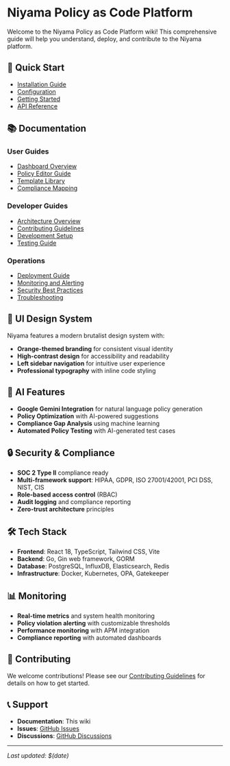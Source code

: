 # Niyama Policy as Code Platform

Welcome to the Niyama Policy as Code Platform wiki! This comprehensive guide will help you understand, deploy, and contribute to the Niyama platform.

## 🚀 Quick Start

- [Installation Guide](Installation-Guide)
- [Configuration](Configuration)
- [Getting Started](Getting-Started)
- [API Reference](API-Reference)

## 📚 Documentation

### User Guides
- [Dashboard Overview](Dashboard-Overview)
- [Policy Editor Guide](Policy-Editor-Guide)
- [Template Library](Template-Library)
- [Compliance Mapping](Compliance-Mapping)

### Developer Guides
- [Architecture Overview](Architecture-Overview)
- [Contributing Guidelines](Contributing-Guidelines)
- [Development Setup](Development-Setup)
- [Testing Guide](Testing-Guide)

### Operations
- [Deployment Guide](Deployment-Guide)
- [Monitoring and Alerting](Monitoring-and-Alerting)
- [Security Best Practices](Security-Best-Practices)
- [Troubleshooting](Troubleshooting)

## 🎨 UI Design System

Niyama features a modern brutalist design system with:
- **Orange-themed branding** for consistent visual identity
- **High-contrast design** for accessibility and readability
- **Left sidebar navigation** for intuitive user experience
- **Professional typography** with inline code styling

## 🤖 AI Features

- **Google Gemini Integration** for natural language policy generation
- **Policy Optimization** with AI-powered suggestions
- **Compliance Gap Analysis** using machine learning
- **Automated Policy Testing** with AI-generated test cases

## 🔒 Security & Compliance

- **SOC 2 Type II** compliance ready
- **Multi-framework support**: HIPAA, GDPR, ISO 27001/42001, PCI DSS, NIST, CIS
- **Role-based access control** (RBAC)
- **Audit logging** and compliance reporting
- **Zero-trust architecture** principles

## 🛠️ Tech Stack

- **Frontend**: React 18, TypeScript, Tailwind CSS, Vite
- **Backend**: Go, Gin web framework, GORM
- **Database**: PostgreSQL, InfluxDB, Elasticsearch, Redis
- **Infrastructure**: Docker, Kubernetes, OPA, Gatekeeper

## 📊 Monitoring

- **Real-time metrics** and system health monitoring
- **Policy violation alerting** with customizable thresholds
- **Performance monitoring** with APM integration
- **Compliance reporting** with automated dashboards

## 🤝 Contributing

We welcome contributions! Please see our [Contributing Guidelines](Contributing-Guidelines) for details on how to get started.

## 📞 Support

- **Documentation**: This wiki
- **Issues**: [GitHub Issues](https://github.com/adhit-r/niyama-policy-as-code/issues)
- **Discussions**: [GitHub Discussions](https://github.com/adhit-r/niyama-policy-as-code/discussions)

---

*Last updated: $(date)*


